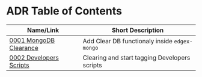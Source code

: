 # ADR Table of Contents

| Name/Link                                          | Short Description                            |
| -------------------------------------------------- | -------------------------------------------- |
| [0001 MongoDB Clearance](0001-MongoDB-Clearance.md)| Add Clear DB functionaly inside `edgex-mongo` |                                           
| [0002 Developers Scripts](0001-Developer-Scripts-TaggingAndCleanup.md) | Clearing and start tagging Developers scripts |

